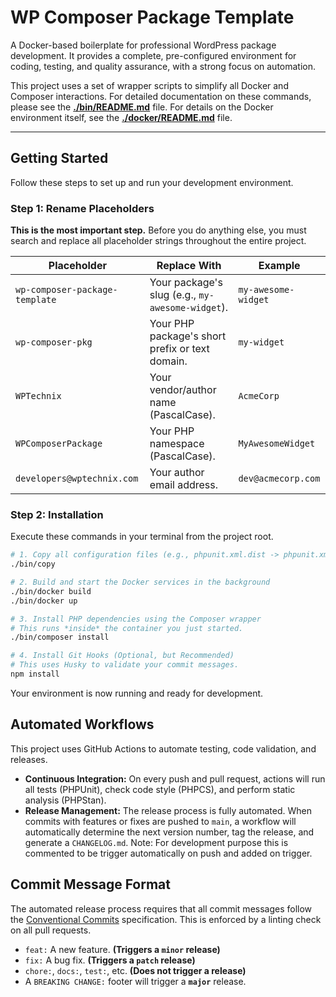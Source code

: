 # WP Composer Package Template

A Docker-based boilerplate for professional WordPress package development. It provides a complete, pre-configured environment for coding, testing, and quality assurance, with a strong focus on automation.

This project uses a set of wrapper scripts to simplify all Docker and Composer interactions. For detailed documentation on these commands, please see the **[./bin/README.md](./bin/README.md)** file. For details on the Docker environment itself, see the **[./docker/README.md](./docker/README.md)** file.

---

## Getting Started

Follow these steps to set up and run your development environment.

### Step 1: Rename Placeholders

**This is the most important step.** Before you do anything else, you must search and replace all placeholder strings throughout the entire project.

| Placeholder                        | Replace With                                     | Example             |
| ---------------------------------- | ------------------------------------------------ | ------------------- |
| `wp-composer-package-template`     | Your package's slug (e.g., `my-awesome-widget`). | `my-awesome-widget` |
| `wp-composer-pkg`                  | Your PHP package's short prefix or text domain.  | `my-widget`         |
| `WPTechnix`                        | Your vendor/author name (PascalCase).            | `AcmeCorp`          |
| `WPComposerPackage`                | Your PHP namespace (PascalCase).                 | `MyAwesomeWidget`   |
| `developers@wptechnix.com`         | Your author email address.                       | `dev@acmecorp.com`  |

### Step 2: Installation

Execute these commands in your terminal from the project root.

```bash
# 1. Copy all configuration files (e.g., phpunit.xml.dist -> phpunit.xml)
./bin/copy

# 2. Build and start the Docker services in the background
./bin/docker build
./bin/docker up

# 3. Install PHP dependencies using the Composer wrapper
# This runs *inside* the container you just started.
./bin/composer install

# 4. Install Git Hooks (Optional, but Recommended)
# This uses Husky to validate your commit messages.
npm install
```

Your environment is now running and ready for development.

## Automated Workflows

This project uses GitHub Actions to automate testing, code validation, and releases.

*   **Continuous Integration:** On every push and pull request, actions will run all tests (PHPUnit), check code style (PHPCS), and perform static analysis (PHPStan).
*   **Release Management:** The release process is fully automated. When commits with features or fixes are pushed to `main`, a workflow will automatically determine the next version number, tag the release, and generate a `CHANGELOG.md`. Note: For development purpose this is commented to be trigger automatically on push and added on trigger.

## Commit Message Format

The automated release process requires that all commit messages follow the [Conventional Commits](https://www.conventionalcommits.org/) specification. This is enforced by a linting check on all pull requests.

-   `feat:` A new feature. **(Triggers a `minor` release)**
-   `fix:` A bug fix. **(Triggers a `patch` release)**
-   `chore:`, `docs:`, `test:`, etc. **(Does not trigger a release)**
-   A `BREAKING CHANGE:` footer will trigger a **`major`** release.
